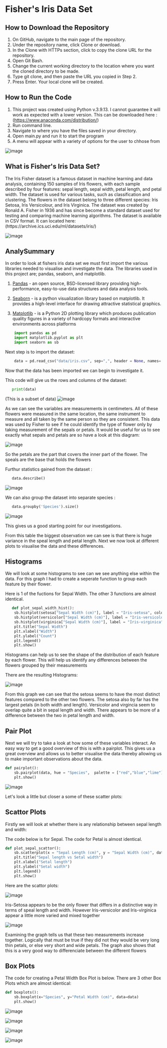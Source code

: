 # Fisher's Iris Data Set

## How to Download the Repository
1. On GitHub, navigate to the main page of the repository.
2. Under the repository name, click Clone or download.
3. In the Clone with HTTPs section, click to copy the clone URL for the repository.
4. Open Git Bash.
5. Change the current working directory to the location where you want the cloned directory to be made.
6. Type git clone, and then paste the URL you copied in Step 2.
7. Press Enter. Your local clone will be created.

## How to Run the Code
1. This project was created using Python v.3.9.13. I cannot guarantee it will work as expected with a lower version. This can be downloaded here : (https://www.anaconda.com/distribution/)
2. Run command line.
3. Navigate to where you have the files saved in your directory.
4. Open main.py and run it to start the program
5. A menu will appear with a variety of options for the user to chhose from

![image](https://user-images.githubusercontent.com/16778503/230615755-55ce769c-97aa-47c9-8458-5a3598394a6b.png)


## What is Fisher's Iris Data Set?

<p>The Iris Fisher dataset is a famous dataset in machine learning and data analysis, containing 150 samples of Iris flowers, with each sample described by four features: sepal length, sepal width, petal length, and petal width. The dataset is used for various tasks, such as classification and clustering. The flowers in the dataset belong to three different species: Iris Setosa, Iris Versicolour, and Iris Virginica. The dataset was created by Ronald A. Fisher in 1936 and has since become a standard dataset used for testing and comparing machine learning algorithms. The dataset is available in CSV format.
It can located here: 
(https://archive.ics.uci.edu/ml/datasets/iris/) </p>

<p>

![image](https://user-images.githubusercontent.com/16778503/230624073-20ec9996-35b8-410f-80e3-e6b9113bdb75.png)


</p>


## AnalySummary
<p>In order to look at fishers iris data set we must first import the various libraries needed to visualise and investigate the data. The libraries used in this project are; pandas, seaborn, and matplotlib.

1. [Pandas](https://pandas.pydata.org/) -  an open source, BSD-licensed library providing high-performance, easy-to-use data structures and data analysis tools.

2. [Seaborn](https://seaborn.pydata.org/) - is a python visualization library based on matplotlib. It provides a high-level interface for drawing attractive statistical graphics.

3. [Matplotlib](https://matplotlib.org/) - is a Python 2D plotting library which produces publication quality figures in a variety of hardcopy formats and interactive environments across platforms

</p>

```python
    import pandas as pd
    import matplotlib.pyplot as plt
    import seaborn as sb
```


<p>Next step is to import the dataset:

```python
    data = pd.read_csv("data/iris.csv", sep=",", header = None, names= ["Sepal Length (cm)", "Sepal Width (cm)", "Petal Length (cm)", "Petal Width (cm)", "Species"])
```

</p>

<p>Now that the data has been imported we can begin to investigate it. 

</p>

<p>This code will give us the rows and columns of the dataset:

```python
   print(data)
```

(This is a subset of data)
![image](https://user-images.githubusercontent.com/16778503/230622912-ffe638df-cb44-422f-a7bd-f5ea5118bc54.png)
</p>

<p>As we can see the variables are measurements in centimeters. All of these flowers were measured in the same location, the same instrument to measure and all taken by the same person so they are consistent. This data was used by Fisher to see if he could identify the type of flower only by taking measurement of the sepals or petals. It would be useful for us to see exactly what sepals and petals are so have a look at this diagram:

![image](https://user-images.githubusercontent.com/16778503/230624414-9c355723-a1be-4e56-9ee5-b15c65818dea.png)
 </p>

<p>So the petals are the part that covers the inner part of the flower. The speals are the base that holds the flowers </p>


<p> Furthur statistics gained from the dataset :

```python
   data.describe()
```

![image](https://user-images.githubusercontent.com/16778503/230624952-0cf39713-9d37-431f-b311-ad7bac7f7a62.png)</p>

<p> We can also group the dataset into separate species :

```python
   data.groupby('Species').size()
```

![image](https://user-images.githubusercontent.com/16778503/230624952-0cf39713-9d37-431f-b311-ad7bac7f7a62.png)</p>

<p>This gives us a good starting point for our investigations.</p>


<p>From this table the biggest observation we can see is that there is huge variance in the speal length and petal length. Next we now look at different plots to visualise the data and these differences. </p>

## Histograms
<p>We will look at some histograms to see can we see anything else within the data. For this graph I had to create a seperate function to group each feature by their flower.

Here is 1 of the fuctions for Sepal Width. The other 3 functions are almost identical.

```python
   def plot_sepal_width_hist():
    sb.histplot(setosa["Sepal Width (cm)"], label = "Iris-setosa", color = "red", )
    sb.histplot(versicolor["Sepal Width (cm)"], label = "Iris-versicolor", color = "blue")
    sb.histplot(virginica["Sepal Width (cm)"], label = "Iris-virginica", color = "green")
    plt.title("Sepal Width")
    plt.xlabel("Width")
    plt.ylabel("Count")
    plt.legend()
    plt.show()
```


<p>Histograms can help us to see the shape of the distribution of each feature by each flower. This will help us identify any differences between the flowers grouped by their measurements</p>

There are the resulting Histograms:

![image](https://user-images.githubusercontent.com/16778503/230632408-b44bd82a-f937-403a-a835-d94c2455d6d0.png)
 </p>

<p>From this graph we can see that the setosa seems to have the most distinct features compared to the other two flowers. The setosa also by far has the largest petals (in both width and length). Versicolor and virgincia seem to overlap quite a bit in sepal length and width. There appears to be more of a difference between the two in petal length and width.</p>

## Pair Plot

Next we will try to take a look at how some of these variables interact. An easy way to get a good overview of this is with a pairplot.
This gives us a great overview and allows us to better visualise the data thereby allowing us to make important observations about the data.

```python
def pairplot():
    sb.pairplot(data, hue = "Species",  palette = ["red","blue","lime"])
    plt.show()
```

![image](https://user-images.githubusercontent.com/16778503/230638633-57e90617-af1d-43cc-bfc2-166888ec827c.png)

Let's look a little but closer a some of these scatter plots:

## Scattor Plots

Firstly we will look at whether there is any relationship between sepal length and width:

The code below is for Sepal. The code for Petal is almost identical.

```python
def plot_sepal_scattor():
    sb.scatterplot(x = "Sepal Length (cm)", y = "Sepal Width (cm)", data = data,  hue = "Species",  palette = ["red","blue","lime"])
    plt.title("Sepal length vs Setal width")
    plt.xlabel("Setal length")
    plt.ylabel("Setal width")
    plt.legend()
    plt.show()
```

Here are the scattor plots:

![image](https://user-images.githubusercontent.com/16778503/230640272-f7984c69-6f01-40fd-88a3-f3ab323cb08a.png)

Iris-Setosa appears to be the only flower that differs in a distinctive way in terms of speal length and width. However Iris-versicolor and Iris-virginica appear a little more varied and mixed together

![image](https://user-images.githubusercontent.com/16778503/230640962-9ada7cc0-90d1-405c-b8b4-e810cfbbef0e.png)

Examining the graph tells us that these two measurements increase together. Logically that must be true if they did not they would be very long thin petals, or else very short and wide petals. The graph also shows that this is a very good way to differenciate between the different flowers


## Box Plots

The code for creating a Petal Width Box Plot is below. There are 3 other Box Plots which are almost identical:

```python
def boxplots():
    sb.boxplot(x="Species", y="Petal Width (cm)", data=data)
    plt.show()
```

![image](https://user-images.githubusercontent.com/16778503/230643176-b6c4fbce-d88a-4b8e-a9fa-0e1921f30ef6.png)

![image](https://user-images.githubusercontent.com/16778503/230643232-8eddfb0e-39c2-4a5f-bd31-2f68c7e3ba4e.png)

![image](https://user-images.githubusercontent.com/16778503/230643292-1f640530-394c-45b5-91d8-4e2f18f9c41f.png)

![image](https://user-images.githubusercontent.com/16778503/230643328-47505452-8d42-4c7b-b5b6-ce2249722dce.png)

